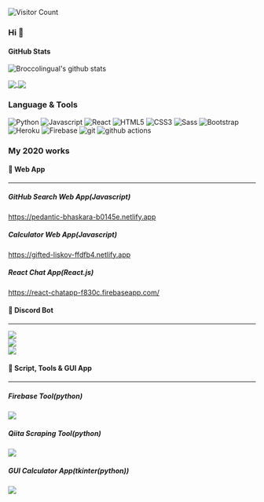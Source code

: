 ![Visitor Count](https://komarev.com/ghpvc/?username=broccolingual&color=orange)

### Hi 👋

#### GitHub Stats

![Broccolingual's github stats](https://github-readme-stats.vercel.app/api?username=broccolingual&show_icons=true&theme=radical)

<a href="https://github.com/broccolingual/Broccolingual">
  <img align="center" src="https://github-readme-stats.vercel.app/api?username=broccolingual&show_icons=true&count_private=true&theme=radical alt="Broccolingual's GitHub Stats" />
</a>

<a href="https://github.com/broccolingual/Broccolingual">
  <img align="center" src="https://github-readme-stats.vercel.app/api/top-langs/?username=broccolingual&hide=powershell, XSLT&theme=chartreuse-dark" />
</a>

### Language & Tools
<p>
  <img alt="Python" src="https://img.shields.io/badge/-Python-3776AB.svg?logo=python&style=flat-square&logoColor=white">
  <img alt="Javascript" src="https://img.shields.io/badge/Javascript-F7DF1E.svg?logo=javascript&style=flat-square&logoColor=black">
  <img alt="React" src="https://img.shields.io/badge/-React-61DAFB?style=flat-square&logo=react&logoColor=white" />
  <img alt="HTML5" src="https://img.shields.io/badge/-HTML5-E34F26.svg?logo=html5&style=flat-square&logoColor=white">
  <img alt="CSS3" src="https://img.shields.io/badge/-CSS3-1572B6.svg?logo=css3&style=flat-square&logoColor=white">
  <img alt="Sass" src="https://img.shields.io/badge/-Sass-CC6699?style=flat-square&logo=sass&logoColor=white" />
  <img alt="Bootstrap" src="https://img.shields.io/badge/-Bootstrap-563D7C?style=flat-square&logo=bootstrap&logoColor=white" />
  <img alt="Heroku" src="https://img.shields.io/badge/-Heroku-430098?style=flat-square&logo=heroku&logoColor=white" />
  <img alt="Firebase" src="https://img.shields.io/badge/-Firebase-FFCA28?style=flat-square&logo=firebase&logoColor=black" />
  <img alt="git" src="https://img.shields.io/badge/-Git-F05032?style=flat-square&logo=git&logoColor=white" />
  <img alt="github actions" src="https://img.shields.io/badge/-Github_Actions-2088FF?style=flat-square&logo=github-actions&logoColor=white" />
</p>

### My 2020 works

#### 📌 Web App
---
##### GitHub Search Web App(Javascript)
https://pedantic-bhaskara-b0145e.netlify.app

##### Calculator Web App(Javascript)
https://gifted-liskov-ffdfb4.netlify.app

##### React Chat App(React.js)
https://react-chatapp-f830c.firebaseapp.com/

#### 📌 Discord Bot
---
<a href="https://github.com/broccolingual/quiz-project-discordbot">
  <img align="center" src="https://github-readme-stats.vercel.app/api/pin/?username=broccolingual&repo=quiz-project-discordbot" />
</a>
<br>
<a href="https://github.com/broccolingual/discord-voice-controller">
  <img align="center" src="https://github-readme-stats.vercel.app/api/pin/?username=broccolingual&repo=discord-voice-controller" />
</a>
<br>
<a href="https://github.com/broccolingual/numeron-bot-public">
  <img align="center" src="https://github-readme-stats.vercel.app/api/pin/?username=broccolingual&repo=numeron-bot-public" />
</a>

#### 📌 Script, Tools & GUI App
---
##### Firebase Tool(python)
<a href="https://github.com/broccolingual/firebase">
  <img align="center" src="https://github-readme-stats.vercel.app/api/pin/?username=broccolingual&repo=firebase" />
</a>

##### Qiita Scraping Tool(python)
<a href="https://github.com/broccolingual/Qiita-Search-Lib">
  <img align="center" src="https://github-readme-stats.vercel.app/api/pin/?username=broccolingual&repo=Qiita-Search-Lib" />
</a>

##### GUI Calculator App(tkinter(python))
<a href="https://github.com/broccolingual/tkinter-calculator">
  <img align="center" src="https://github-readme-stats.vercel.app/api/pin/?username=broccolingual&repo=tkinter-calculator" />
</a>
